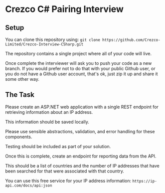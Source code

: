 # Crezco C# Pairing Interview

## Setup

You can clone this repository using:
`git clone https://github.com/Crezco-Limited/Crezco-Interview-CSharp.git`

The repository contains a single project where all of your code will live. 

Once complete the interviewer will ask you to push your code as a new branch. If you would prefer not to do that with your public Github user, or you do not have a Github user account, that's ok, just zip it up and share it some other way.

## The Task

Please create an ASP.NET web application with a single REST endpoint for retrieving information about an IP address.

This information should be saved locally.

Please use sensible abstractions, validation, and error handling for these components.

Testing should be included as part of your solution.

Once this is complete, create an endpoint for reporting data from the API.

This should be a list of countries and the number of IP addresses that have been searched for that were associated with that country.

You can use this free service for your IP address information:
`https://ip-api.com/docs/api:json`